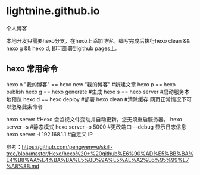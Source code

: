 # lightnine.github.io

个人博客

本地开发只需要hexo分支，在hexo上添加博客。编写完成后执行hexo clean && hexo g && hexo d, 即可部署到github pages上。

## hexo 常用命令
hexo n "我的博客" == hexo new "我的博客" #新建文章
hexo p == hexo publish
hexo g == hexo generate #生成
hexo s == hexo server #启动服务本地预览
hexo d == hexo deploy #部署
hexo clean #清除缓存 网页正常情况下可以忽略此条命令

hexo server #Hexo 会监视文件变动并自动更新，您无须重启服务器。
hexo server -s #静态模式
hexo server -p 5000 #更改端口  --debug 显示日志信息
hexo server -i 192.168.1.1 #自定义 IP


参考：https://github.com/pengwenwu/skill-tree/blob/master/Hexo/hexo%20+%20github%E6%90%AD%E5%BB%BA%E4%B8%AA%E4%BA%BA%E5%8D%9A%E5%AE%A2%E6%95%99%E7%A8%8B.md